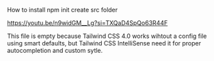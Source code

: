 How to install
npm init
create src folder

https://youtu.be/n9widGM__Lg?si=TXQaD4SpQo63R44F

This file is empty because Tailwind CSS 4.0 works wihtout a config file using smart defaults, but Tailwind CSS IntelliSense need it for proper autocompletion and custom sytle.